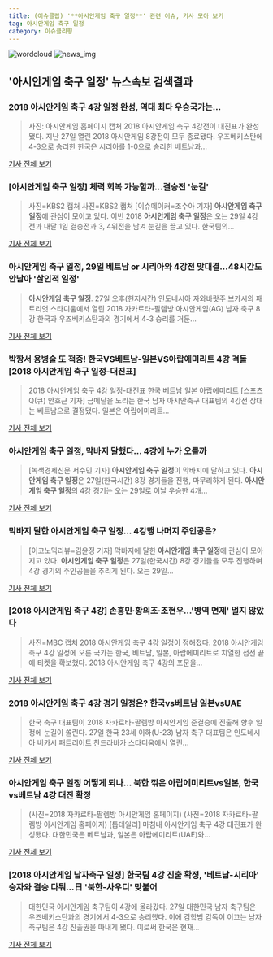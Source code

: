 ```yaml
---
title: (이슈클립) '**아시안게임 축구 일정**' 관련 이슈, 기사 모아 보기
tag: 아시안게임 축구 일정
category: 이슈클리핑
---
```

![wordcloud](https://s3.ap-northeast-2.amazonaws.com/lyrics101-wordcloud/2018-08-28-1535389711.png)
![news_img](https://user-images.githubusercontent.com/42597476/44507050-1206f400-a6e4-11e8-8d98-7ffbfebb353f.png)
## **'**아시안게임 축구 일정**'** 뉴스속보 검색결과
### 2018 아시안게임 축구 4강 일정 완성, 역대 최다 우승국가는...

>사진: 아시안게임 홈페이지 캡처 2018 아시안게임 축구 4강전이 대진표가 완성됐다. 지난 27일 열린 2018 아시안게임 8강전이 모두 종료됐다. 우즈베키스탄에 4-3으로 승리한 한국은 시리아를 1-0으로 승리한 베트남과...

<a href="http://www.gukjenews.com/news/articleView.html?idxno=981476" target="_blank">기사 전체 보기</a>

### [**아시안게임 축구 일정**] 체력 회복 가능할까...결승전 '눈길'

>사진=KBS2 캡처 사진=KBS2 캡처 [이슈메이커=조수아 기자] **아시안게임 축구 일정**에 관심이 모이고 있다. 이번 2018 **아시안게임 축구 일정**은 오는 29일 4강전과 내달 1일 결승전과 3, 4위전을 남겨 눈길을 끌고 있다. 한국팀의...

<a href="http://www.issuemaker.kr/news/articleView.html?idxno=20579" target="_blank">기사 전체 보기</a>

### **아시안게임 축구 일정**, 29일 베트남 or 시리아와 4강전 맞대결…48시간도 안남아 '살인적 일정'

>**아시안게임 축구 일정**. 27일 오후(현지시간) 인도네시아 자와바랏주 브카시의 패트리엇 스타디움에서 열린 2018 자카르타-팔렘방 아시안게임(AG) 남자 축구 8강 한국과 우즈베키스탄과의 경기에서 4-3 승리를 거둔...

<a href="http://www.kyeongin.com/main/view.php?key=20180827002138109" target="_blank">기사 전체 보기</a>

### 박항서 용병술 또 적중! 한국VS베트남-일본VS아랍에미리트 4강 격돌 [2018 **아시안게임 축구 일정**-대진표]

>2018 아시안게임 축구 4강 일정-대진표 한국 베트남 일본 아랍에미리트 [스포츠Q(큐) 안호근 기자] 금메달을 노리는 한국 남자 아시안축구 대표팀의 4강전 상대는 베트남으로 결정됐다.  일본은 아랍에미리트...

<a href="http://www.sportsq.co.kr/news/articleView.html?idxno=300314" target="_blank">기사 전체 보기</a>

### **아시안게임 축구 일정**, 막바지 달했다… 4강에 누가 오를까

>[녹색경제신문 서수민 기자] **아시안게임 축구 일정**이 막바지에 달하고 있다. **아시안게임 축구 일정**은 27일(한국시간) 8강 경기들을 진행, 마무리하게 된다. **아시안게임 축구 일정**의 4강 경기는 오는 29일로 이날 우승한 4개...

<a href="http://www.greened.kr/news/articleView.html?idxno=73161" target="_blank">기사 전체 보기</a>

### 막바지 달한 **아시안게임 축구 일정**… 4강행 나머지 주인공은?

>[이코노믹리뷰=김윤정 기자] 막바지에 달한 **아시안게임 축구 일정**에 관심이 모아지고 있다. **아시안게임 축구 일정**은 27일(한국시간) 8강 경기들을 모두 진행하며 4강 경기의 주인공들을 추리게 된다. 오는 29일...

<a href="http://www.econovill.com/news/articleView.html?idxno=344764" target="_blank">기사 전체 보기</a>

### [2018 아시안게임 축구 4강] 손흥민·황의조·조현우...'병역 면제' 멀지 않았다

>사진=MBC 캡처 2018 아시안게임 축구 4강 일정이 정해졌다. 2018 아시안게임 축구 4강 일정에 오른 국가는 한국, 베트남, 일본, 아랍에미리트로 치열한 접전 끝에 티켓을 확보했다. 2018 아시안게임 축구 4강의 포문을...

<a href="http://www.namdonews.com/news/articleView.html?idxno=487820" target="_blank">기사 전체 보기</a>

### 2018 아시안게임 축구 4강 경기 일정은? 한국vs베트남 일본vsUAE

>한국 축구 대표팀이 2018 자카르타-팔렘방 아시안게임 준결승에 진출해 향후 일정에 눈길이 쏠린다. 27일 한국 23세 이하(U-23) 남자 축구 대표팀은 인도네시아 버카시 패트리어트 찬드라바가 스타디움에서 열린...

<a href="http://www.kookje.co.kr/news2011/asp/newsbody.asp?code=0600&key=20180828.99099012746" target="_blank">기사 전체 보기</a>

### **아시안게임 축구 일정** 어떻게 되나… 북한 꺾은 아랍에미리트vs일본, 한국vs베트남 4강 대진 확정

>(사진=2018 자카르타-팔렘방 아시안게임 홈페이지) (사진=2018 자카르타-팔렘방 아시안게임 홈페이지) [톱데일리] 마침내 아시안게임 축구 4강 대진표가 완성됐다. 대한민국은 베트남과, 일본은 아랍에미리트(UAE)와...

<a href="http://www.topdaily.kr/news/articleView.html?idxno=54995" target="_blank">기사 전체 보기</a>

### [2018 아시안게임 남자축구 일정] 한국팀 4강 진출 확정, '베트남-시리아' 승자와 결승 다퉈…日 '북한-사우디' 맞붙어

>대한민국 아시안게임 축구팀이 4강에 올라갔다. 27일 대한민국 남자 축구팀은 우즈베키스탄과의 경기에서 4-3으로 승리했다.   이에 김학범 감독이 이끄는 남자 축구팀은 4강 진출권을 따내게 됐다.   이로써 한국은 현재...

<a href="http://www.topstarnews.net/news/articleView.html?idxno=471850" target="_blank">기사 전체 보기</a>


